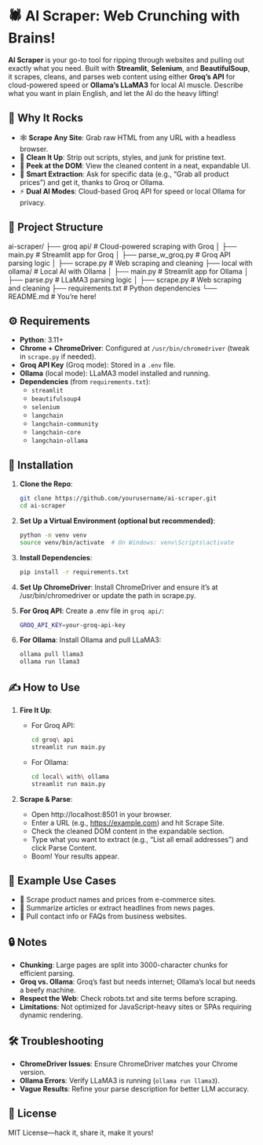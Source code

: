 # 🕷️ AI Scraper: Web Crunching with Brains!

**AI Scraper** is your go-to tool for ripping through websites and pulling out exactly what you need. Built with **Streamlit**, **Selenium**, and **BeautifulSoup**, it scrapes, cleans, and parses web content using either **Groq’s API** for cloud-powered speed or **Ollama’s LLaMA3** for local AI muscle. Describe what you want in plain English, and let the AI do the heavy lifting!

## 🚀 Why It Rocks

- 🕸️ **Scrape Any Site**: Grab raw HTML from any URL with a headless browser.
- 🧼 **Clean It Up**: Strip out scripts, styles, and junk for pristine text.
- 📜 **Peek at the DOM**: View the cleaned content in a neat, expandable UI.
- 🧠 **Smart Extraction**: Ask for specific data (e.g., “Grab all product prices”) and get it, thanks to Groq or Ollama.
- ⚡ **Dual AI Modes**: Cloud-based Groq API for speed or local Ollama for privacy.

## 🧱 Project Structure
ai-scraper/
├── groq api/                # Cloud-powered scraping with Groq
│   ├── main.py              # Streamlit app for Groq
│   ├── parse_w_groq.py      # Groq API parsing logic
│   ├── scrape.py            # Web scraping and cleaning
├── local with ollama/       # Local AI with Ollama
│   ├── main.py              # Streamlit app for Ollama
│   ├── parse.py             # LLaMA3 parsing logic
│   ├── scrape.py            # Web scraping and cleaning
├── requirements.txt          # Python dependencies
└── README.md                # You’re here!

## ⚙️ Requirements

- **Python**: 3.11+
- **Chrome + ChromeDriver**: Configured at `/usr/bin/chromedriver` (tweak in `scrape.py` if needed).
- **Groq API Key** (Groq mode): Stored in a `.env` file.
- **Ollama** (local mode): LLaMA3 model installed and running.
- **Dependencies** (from `requirements.txt`):
  - `streamlit`
  - `beautifulsoup4`
  - `selenium`
  - `langchain`
  - `langchain-community`
  - `langchain-core`
  - `langchain-ollama`

## 🧪 Installation

1. **Clone the Repo**:
   ```bash
   git clone https://github.com/yourusername/ai-scraper.git
   cd ai-scraper
   ```

2. **Set Up a Virtual Environment (optional but recommended)**:
   ```bash
   python -m venv venv
   source venv/bin/activate  # On Windows: venv\Scripts\activate
   ```

3. **Install Dependencies**:
   ```bash
   pip install -r requirements.txt
   ```

4. **Set Up ChromeDriver**:
   Install ChromeDriver and ensure it’s at /usr/bin/chromedriver or update the path in scrape.py.

5. **For Groq API**:
   Create a .env file in `groq api/`:
   ```bash
   GROQ_API_KEY=your-groq-api-key
   ```

6. **For Ollama**:
   Install Ollama and pull LLaMA3:
   ```bash
   ollama pull llama3
   ollama run llama3
   ```

## ✍️ How to Use

1. **Fire It Up**:

   - For Groq API:
     ```bash
     cd groq\ api
     streamlit run main.py
     ```

   - For Ollama:
     ```bash
     cd local\ with\ ollama
     streamlit run main.py
     ```

2. **Scrape & Parse**:

   - Open http://localhost:8501 in your browser.
   - Enter a URL (e.g., https://example.com) and hit Scrape Site.
   - Check the cleaned DOM content in the expandable section.
   - Type what you want to extract (e.g., “List all email addresses”) and click Parse Content.
   - Boom! Your results appear.

## 🧠 Example Use Cases

- 🛒 Scrape product names and prices from e-commerce sites.
- 📰 Summarize articles or extract headlines from news pages.
- 📧 Pull contact info or FAQs from business websites.

## 🔒 Notes

- **Chunking**: Large pages are split into 3000-character chunks for efficient parsing.
- **Groq vs. Ollama**: Groq’s fast but needs internet; Ollama’s local but needs a beefy machine.
- **Respect the Web**: Check robots.txt and site terms before scraping.
- **Limitations**: Not optimized for JavaScript-heavy sites or SPAs requiring dynamic rendering.

## 🛠️ Troubleshooting

- **ChromeDriver Issues**: Ensure ChromeDriver matches your Chrome version.
- **Ollama Errors**: Verify LLaMA3 is running (`ollama run llama3`).
- **Vague Results**: Refine your parse description for better LLM accuracy.

## 📜 License

MIT License—hack it, share it, make it yours!